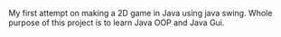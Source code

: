 My first attempt on making a 2D game in Java using java swing.
Whole purpose of this project is to learn Java OOP and Java Gui.
